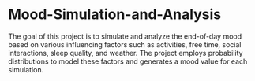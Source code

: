 # Mood-Simulation-and-Analysis
The goal of this project is to simulate and analyze the end-of-day mood based on various influencing factors such as activities, free time, social interactions, sleep quality, and weather. The project employs probability distributions to model these factors and generates a mood value for each simulation.
